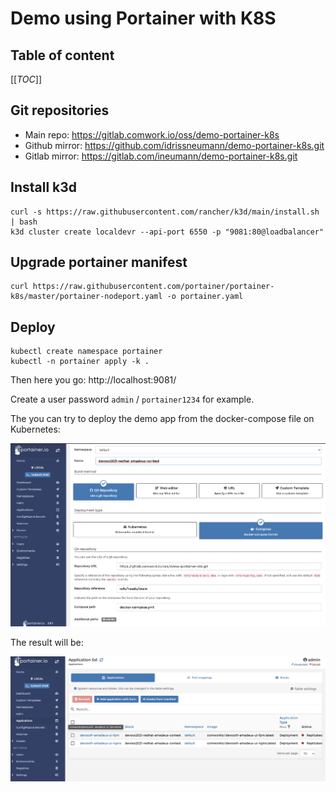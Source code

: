 # Demo using Portainer with K8S

## Table of content

[[_TOC_]]

## Git repositories

* Main repo: https://gitlab.comwork.io/oss/demo-portainer-k8s
* Github mirror: https://github.com/idrissneumann/demo-portainer-k8s.git
* Gitlab mirror: https://gitlab.com/ineumann/demo-portainer-k8s.git

## Install k3d

```shell
curl -s https://raw.githubusercontent.com/rancher/k3d/main/install.sh | bash
k3d cluster create localdevr --api-port 6550 -p "9081:80@loadbalancer"
```

## Upgrade portainer manifest

```shell
curl https://raw.githubusercontent.com/portainer/portainer-k8s/master/portainer-nodeport.yaml -o portainer.yaml
```

## Deploy

```shell
kubectl create namespace portainer
kubectl -n portainer apply -k .
```

Then here you go: http://localhost:9081/

Create a user password `admin` / `portainer1234` for example.

The you can try to deploy the demo app from the docker-compose file on Kubernetes:

![deployment-docker-compose](./img/deployment-docker-compose.png)

The result will be:

![deployment-result](./img/deployment-result.png)
